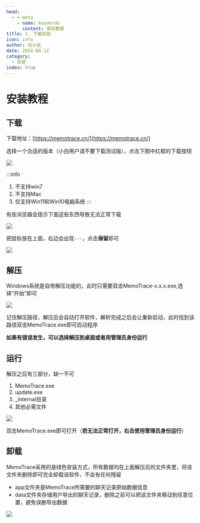 ```yaml
---
head:
  - - meta
    - name: keywords
      content: 保存数据
title: 1. 下载安装
icon: info
author: 司小远
date: 2024-04-12
category:
  - 安装
index: true
---
```


# 安装教程

## 下载

下载地址：[https://memotrace.cn/](https://memotrace.cn/)

选择一个合适的版本（小白用户请不要下载测试版），点击下图中红框的下载按钮

![](https://blog.lc044.love/static/img/99719cd4d85c5557006282bbe2a678b7.clipboard-2025-02-15.webp)

:::info
1. 不支持win7
2. 不支持Mac
3. 仅支持Win11和Win10电脑系统
:::

有些浏览器会提示下面这些东西导致无法正常下载

![](https://blog.lc044.love/static/img/98ecc6045e799a0411d1424d20ce4d0e.clipboard-2025-02-15.webp)

把鼠标放在上面，右边会出现`···`，点击**保留**即可

![](https://blog.lc044.love/static/img/13cf7e0aa96255641e3d22c76ccca5dd.clipboard-2025-02-15.webp)

## 解压

Windows系统是自带解压功能的，此时只需要双击MemoTrace-x.x.x.exe,选择“开始”即可

![](https://blog.lc044.love/static/img/8db3d648b83bd98862062bc2d8b487ee.clipboard-2024-04-13.webp)

记住解压路径，解压后会自动打开软件，解析完成之后会让重新启动，此时找到该路径双击MemoTrace.exe即可启动程序

**如果有错误发生，可以选择解压到桌面或者用管理员身份运行**

## 运行

解压之后有三部分，缺一不可
1) MemoTrace.exe
2) update.exe
3) _internal目录
4) 其他必需文件

![](https://blog.lc044.love/static/img/d6bc0db15e20bee508dcb098c5098f48.clipboard-2024-04-01.webp)

双击MemoTrace.exe即可打开（**若无法正常打开，右击使用管理员身份运行**）

## 卸载

MemoTrace采用的是绿色安装方式，所有数据均在上面解压后的文件夹里，将该文件夹删除即可完全卸载该软件，不会有任何残留

* app文件夹是MemoTrace所需要的聊天记录原始数据信息
* data文件夹存储用户导出的聊天记录，删除之前可以把该文件夹移动到任意位置，避免误删导出数据

![](https://blog.lc044.love/static/img/d5fe739fc0ed02f82b59ec3f493d4e7b.clipboard-2025-02-15.webp)